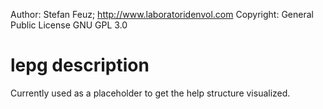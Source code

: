 Author: Stefan Feuz; http://www.laboratoridenvol.com
Copyright: General Public License GNU GPL 3.0

# lepg description

Currently used as a placeholder to get the help structure visualized. 
